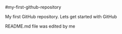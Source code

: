 #my-first-github-repository

My first GitHub repository.  Lets get started with GitHub

README.md file was edited by me